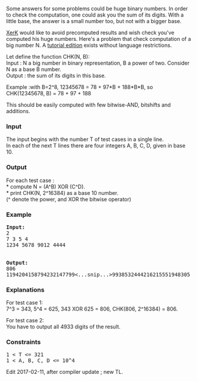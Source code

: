 <p>Some answers for some problems could be huge binary numbers.
In order to check the computation, one could ask you the sum of its digits.
With a little base, the answer is a small number too, but not with a bigger base.</p>

<p>
<a href="http://www.spoj.com/problems/PELLFOUR/">XerK</a> would like to avoid precomputed results and wish check you've computed his huge numbers.
Here's a problem that check computation of a big number N. A <a href="http://www.spoj.com/problems/PBBN1/">tutorial edition</a> exists without language restrictions.</p>

<p>
Let define the function CHK(N, B):<br>
Input  : N a big number in binary representation, B a power of two. Consider N as a base B number.<br>
Output : the sum of its digits in this base.
</p>

<p>
Example :with B=2^8, 12345678 = 78 + 97*B + 188*B*B, so CHK(12345678, B) = 78 + 97 + 188</p>

<p>
This should be easily computed with few bitwise-AND, bitshifts and additions.</p>


<h3>Input</h3>
<p>The input begins with the number T of test cases in a single line.<br>
In each of the next T lines there are four integers A, B, C, D, given in base 10.
</p>

<h3>Output</h3>
<p>For each test case :<br>
* compute N = (A^B) XOR (C^D).<br>
* print CHK(N, 2^16384) as a base 10 number.<br>
(^ denote the power, and XOR the bitwise operator)
</p>


<h3>Example</h3>

<pre><b>Input:</b>
2
7 3 5 4
1234 5678 9012 4444


<b>Output:</b>
806
1194204158794232147799&lt;...snip...&gt;9938532444216215551948305
</pre>

<h3>Explanations</h3>
<p>For test case 1:<br>
7^3 = 343, 5^4 = 625, 343 XOR 625 = 806, CHK(806, 2^16384) = 806.</p>
<p>
For test case 2:<br>
You have to output all 4933 digits of the result.
</p>

<h3>Constraints</h3>
<pre>1 &lt; T &lt;= 321
1 &lt; A, B, C, D &lt;= 10^4
</pre>
<p>Edit 2017-02-11, after compiler update ; new TL. </p>